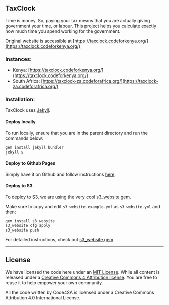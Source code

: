 ## TaxClock

Time is money. So, paying your tax means that you are actually giving government your time, or labour. This project helps you calculate exactly how much time you spend working for the government.

Original website is accessible at [https://taxclock.codeforkenya.org/](https://taxclock.codeforkenya.org/)

### Instances:

- Kenya: [https://taxclock.codeforkenya.org/](https://taxclock.codeforkenya.org/)
- South Africa: [https://taxclock-za.codeforafrica.org/](https://taxclock-za.codeforafrica.org/)

### Installation:

TaxClock uses [Jekyll](http://jekyllrb.com/).

#### Deploy locally
To run locally, ensure that you are in the parent directory and run the commands below:
```
gem install jekyll bundler
jekyll s
```

#### Deploy to Github Pages

Simply have it on Github and follow instructions [here](https://pages.github.com/).

#### Deploy to S3

To deploy to S3, we are using the very cool [s3_website gem](https://github.com/laurilehmijoki/s3_website).

Make sure to copy and edit `s3_website.example.yml` as `s3_website.yml` and then;

```
gem install s3_website
s3_website cfg apply
s3_website push 
```

For detailed instructions, check out [s3_website gem](https://github.com/laurilehmijoki/s3_website).

---

## License

We have licensed the code here under an [MIT License](./LICENSE.txt). While all content is released under a [Creative Commons 4 Attribution license](https://creativecommons.org/licenses/by/4.0/). You are free to reuse it to help empower your own community.

All the code written by Code4SA is licensed under a Creative Commons Attribution 4.0 International License. 
